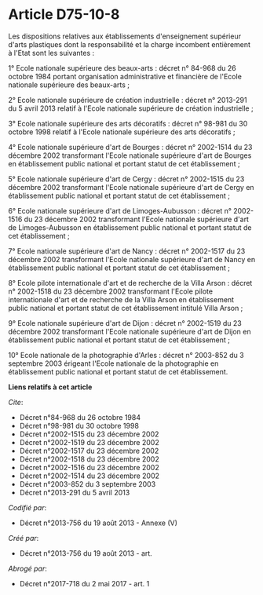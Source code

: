 # Article D75-10-8

Les dispositions relatives aux établissements d'enseignement supérieur d'arts plastiques dont la responsabilité et la charge
incombent entièrement à l'Etat sont les suivantes :

1° Ecole nationale supérieure des beaux-arts : décret n° 84-968 du 26 octobre 1984 portant organisation administrative et
financière de l'Ecole nationale supérieure des beaux-arts ;

2° Ecole nationale supérieure de création industrielle : décret n° 2013-291 du 5 avril 2013 relatif à l'Ecole nationale
supérieure de création industrielle ;

3° Ecole nationale supérieure des arts décoratifs : décret n° 98-981 du 30 octobre 1998 relatif à l'Ecole nationale
supérieure des arts décoratifs ;

4° Ecole nationale supérieure d'art de Bourges : décret n° 2002-1514 du 23 décembre 2002 transformant l'Ecole nationale
supérieure d'art de Bourges en établissement public national et portant statut de cet établissement ;

5° Ecole nationale supérieure d'art de Cergy : décret n° 2002-1515 du 23 décembre 2002 transformant l'Ecole nationale
supérieure d'art de Cergy en établissement public national et portant statut de cet établissement ;

6° Ecole nationale supérieure d'art de Limoges-Aubusson : décret n° 2002-1516 du 23 décembre 2002 transformant l'Ecole
nationale supérieure d'art de Limoges-Aubusson en établissement public national et portant statut de cet établissement ;

7° Ecole nationale supérieure d'art de Nancy : décret n° 2002-1517 du 23 décembre 2002 transformant l'Ecole nationale
supérieure d'art de Nancy en établissement public national et portant statut de cet établissement ;

8° Ecole pilote internationale d'art et de recherche de la Villa Arson : décret n° 2002-1518 du 23 décembre 2002 transformant
l'Ecole pilote internationale d'art et de recherche de la Villa Arson en établissement public national et portant statut de
cet établissement intitulé Villa Arson ;

9° Ecole nationale supérieure d'art de Dijon : décret n° 2002-1519 du 23 décembre 2002 transformant l'Ecole nationale
supérieure d'art de Dijon en établissement public national et portant statut de cet établissement ;

10° Ecole nationale de la photographie d'Arles : décret n° 2003-852 du 3 septembre 2003 érigeant l'Ecole nationale de la
photographie en établissement public national et portant statut de cet établissement.

**Liens relatifs à cet article**

_Cite_:

  - Décret n°84-968 du 26 octobre 1984
  - Décret n°98-981 du 30 octobre 1998
  - Décret n°2002-1515 du 23 décembre 2002
  - Décret n°2002-1519 du 23 décembre 2002
  - Décret n°2002-1517 du 23 décembre 2002
  - Décret n°2002-1518 du 23 décembre 2002
  - Décret n°2002-1516 du 23 décembre 2002
  - Décret n°2002-1514 du 23 décembre 2002
  - Décret n°2003-852 du 3 septembre 2003
  - Décret n°2013-291 du 5 avril 2013

_Codifié par_:

  - Décret n°2013-756 du 19 août 2013 -  Annexe (V)

_Créé par_:

  - Décret n°2013-756 du 19 août 2013 - art.

_Abrogé par_:

  - Décret n°2017-718 du 2 mai 2017 - art. 1
